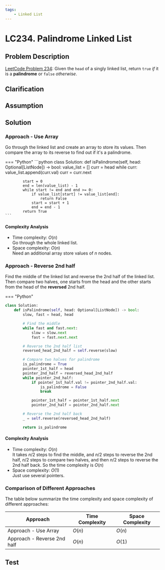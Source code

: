 ```yaml
---
tags:
    - Linked List
---
```


# LC234. Palindrome Linked List
## Problem Description
[LeetCode Problem 234](https://leetcode.com/problems/palindrome-linked-list/): Given the `head` of a singly linked list, return `true` _if_ it is a __palindrome__ or `false` _otherwise_.

## Clarification

## Assumption

## Solution
### Approach - Use Array
Go through the linked list and create an array to store its values. Then compare the array to its reverse to find out if it's a palindrome.

=== "Python"
    ```python
    class Solution:
        def isPalindrome(self, head: Optional[ListNode]) -> bool:
            value_list = []
            curr = head
            while curr:
                value_list.append(curr.val)
                curr = curr.next

            start = 0
            end = len(value_list) - 1
            while start != end and end >= 0:
                if value_list[start] != value_list[end]:
                    return False
                start = start + 1
                end = end - 1
            return True
    ```

#### Complexity Analysis
* Time complexity: $O(n)$  
	Go through the whole linked list.  
* Space complexity: $O(n)$  
	Need an additional array store values of $n$ nodes.

### Approach - Reverse 2nd half
Find the middle of the linked list and reverse the 2nd half of the linked list. Then compare two halves, one starts from the head and the other starts from the head of the **reversed** 2nd half. 

=== "Python"
```python
class Solution:
    def isPalindrome(self, head: Optional[ListNode]) -> bool:
        slow, fast = head, head

        # Find the middle
        while fast and fast.next:
            slow = slow.next
            fast = fast.next.next

        # Reverse the 2nd half list
        reversed_head_2nd_half = self.reverse(slow)

        # Compare two halves for palindrome
        is_palindrome = True
        pointer_1st_half = head
        pointer_2nd_half = reversed_head_2nd_half
        while pointer_2nd_half:
            if pointer_1st_half.val != pointer_2nd_half.val:
                is_palindrome = False
                break

            pointer_1st_half = pointer_1st_half.next
            pointer_2nd_half = pointer_2nd_half.next

        # Reverse the 2nd half back
        _ = self.reverse(reversed_head_2nd_half)

        return is_palindrome
```

#### Complexity Analysis
* Time complexity: $O(n)$  
	It takes $n/2$ steps to find the middle, and $n/2$ steps to reverse the 2nd half, $n/2$ steps to compare two halves, and then $n/2$ steps to reverse the 2nd half back. So the time complexity is $O(n)$
* Space complexity: $O(1)$  
	Just use several pointers.

### Comparison of Different Approaches
The table below summarize the time complexity and space complexity of different approaches:

Approach 	 | Time Complexity 	| Space Complexity  
------------ | --------------- 	| ----------------
Approach - Use Array |  $O(n)$ 	   	   	| $O(n)$  
Approach - Reverse 2nd half |  $O(n)$      		| $O(1)$

## Test